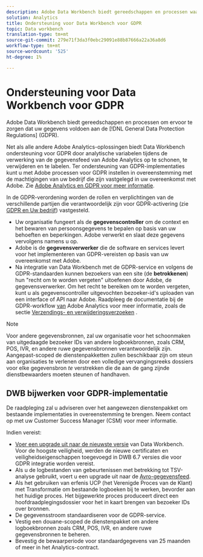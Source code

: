 ```yaml
---
description: Adobe Data Workbench biedt gereedschappen en processen waarmee u uw gegevens kunt voorbereiden op naleving van de algemene gegevensbeschermingsregels (GDPR).
solution: Analytics
title: Ondersteuning voor Data Workbench voor GDPR
topic: Data workbench
translation-type: tm+mt
source-git-commit: 279e71f3da3f0ebc29091e88b87666a22a36a8d6
workflow-type: tm+mt
source-wordcount: '525'
ht-degree: 1%

---
```



# Ondersteuning voor Data Workbench voor GDPR

Adobe Data Workbench biedt gereedschappen en processen om ervoor te zorgen dat uw gegevens voldoen aan de [!DNL General Data Protection Regulations] (GDPR).

Net als alle andere Adobe Analytics-oplossingen biedt Data Workbench ondersteuning voor GDPR door analytische variabelen tijdens de verwerking van de gegevensfeed van Adobe Analytics op te schonen, te verwijderen en te labelen. Ter ondersteuning van GDPR-implementaties kunt u met Adobe processen voor GDPR instellen in overeenstemming met de machtigingen van uw bedrijf die zijn vastgelegd in uw overeenkomst met Adobe. Zie [Adobe Analytics en GDPR voor meer informatie](https://docs.adobe.com/content/help/en/analytics/admin/data-governance/an-gdpr-overview.html).

In de GDPR-verordening worden de rollen en verplichtingen van de verschillende partijen die verantwoordelijk zijn voor GDPR-activering (zie [GDPR en Uw bedrijf](https://www.adobe.com/privacy/general-data-protection-regulation.html)) vastgesteld.

* Uw organisatie fungeert als de **gegevenscontroller** om de context en het bewaren van persoonsgegevens te bepalen op basis van uw behoeften en beperkingen. Adobe verwerkt en slaat deze gegevens vervolgens namens u op.
* Adobe is de **gegevensverwerker** die de software en services levert voor het implementeren van GDPR-vereisten op basis van uw overeenkomst met Adobe.
* Na integratie van Data Workbench met de GDPR-service en volgens de GDPR-standaarden kunnen bezoekers van een site (de **betrokkenen**) hun &quot;recht om te worden vergeten&quot; uitoefenen door Adobe, de gegevensverwerker. Om het recht te bereiken om te worden vergeten, kunt u als gegevenscontroller uitgevochten bezoeker-id&#39;s uploaden van een interface of API naar Adobe. Raadpleeg de documentatie bij de GDPR-workflow [van](https://docs.adobe.com/help/en/analytics/admin/data-governance/an-gdpr-workflow.html) Adobe Analytics voor meer informatie, zoals de sectie [Verzendings- en verwijderingsverzoeken](https://docs.adobe.com/content/help/en/analytics/admin/data-governance/gdpr-submit-access-delete.html) .

>[!NOTE]
>
>Voor andere gegevensbronnen, zal uw organisatie voor het schoonmaken van uitgedaagde bezoeker IDs van andere logboekbronnen, zoals CRM, POS, IVR, en andere ruwe gegevensbronnen verantwoordelijk zijn. Aangepast-scoped de dienstenpakketten zullen beschikbaar zijn om steun aan organisaties te verlenen door een volledige vervangingsreeks dossiers voor elke gegevensbron _te_ verstrekken die de aan de gang zijnde dienstbewaarders moeten steunen of handhaven.

## DWB bijwerken voor GDPR-implementatie

De raadpleging zal u adviseren over het aangewezen dienstenpakket om bestaande implementaties in overeenstemming te brengen. Neem contact op met uw Customer Success Manager (CSM) voor meer informatie.

Indien vereist:

* [Voer een upgrade uit naar de nieuwste versie](https://docs.adobe.com/content/help/en/data-workbench/using/release-notes/release-notes.html) van Data Workbench. Voor de hoogste veiligheid, werden de nieuwe certificaten en veiligheidseigenschappen toegevoegd in DWB 6.7 versies die voor GDPR integratie worden vereist.
* Als u de logbestanden van gebeurtenissen met betrekking tot TSV-analyse gebruikt, voert u een upgrade uit naar de [Avro-gegevensfeed](https://docs.adobe.com/content/help/en/data-workbench/using/dataset/log-proc-config-file/c-log-sources.html#section-9a824b4c3d5549e7952a7111232035b2).
* Als het gebruiken van erfenis UCP (het Verenigde Proces van de Klant) met Transformatie om bestaande logboeken bij te werken, bevorder aan het huidige proces. Het bijgewerkte proces produceert direct een hoofdraadplegingsdossier voor het in kaart brengen van bezoeker IDs over bronnen.
* De gegevensstroom standaardiseren voor de GDPR-service.
* Vestig een douane-scoped de dienstenpakket om andere logboekbronnen zoals CRM, POS, IVR, en andere ruwe gegevensbronnen te beheren.
* Bevestig de bewaarperiode voor standaardgegevens van 25 maanden of meer in het Analytics-contract.
